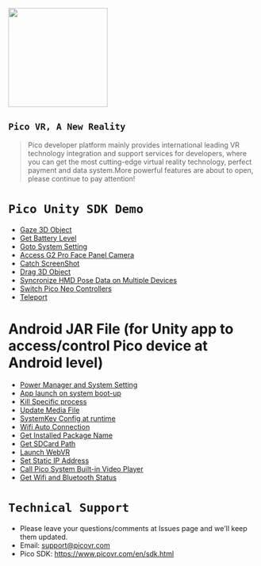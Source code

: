 <a href="https://www.picovr.com"> <img src="https://github.com/PicoSupport/PicoSupport/blob/master/Assets/Pico.jpg" width="200"/> </a>

## `Pico VR, A New Reality`

>Pico developer platform mainly provides international leading VR technology integration and support services for developers, where you can get the most cutting-edge virtual reality technology, perfect payment and data system.More powerful features are about to open, please continue to pay attention!


# `Pico Unity SDK Demo`


* [Gaze 3D Object][01]
* [Get Battery Level][02]
* [Goto System Setting][03]
* [Access G2 Pro Face Panel Camera][04]
* [Catch ScreenShot][05]
* [Drag 3D Object][06]
* [Syncronize HMD Pose Data on Multiple Devices][07]
* [Switch Pico Neo Controllers][08]
* [Teleport][09]


[01]: https://github.com/PicoSupport/Unity_Demo_Gaze3dObjectDemo
[02]: https://github.com/PicoSupport/Unity_Demo_GetBattertyLevel
[03]: https://github.com/PicoSupport/Unity_Demo_EnterSetting
[04]: https://github.com/PicoSupport/Unity_Demo_AccessG2ProFacePanelCamera
[05]: https://github.com/PicoSupport/Unity_Demo_ScreenShot
[06]: https://github.com/PicoSupport/Unity_Demo_Drag3DObject
[07]: https://github.com/PicoSupport/SyncronizeHMDPoseDataonMultipleDevices
[08]: https://github.com/PicoSupport/SwitchPicoNeoControllers
[09]: https://github.com/PicoSupport/Unity_Demo_teleport

# Android JAR File (for Unity app to access/control Pico device at Android level) 

* [Power Manager and System Setting](https://github.com/PicoSupport/PicoVRPowerManager)
* [App launch on system boot-up](https://github.com/PicoSupport/BootComplete)
* [Kill Specific process](https://github.com/PicoSupport/KillApplication)
* [Update Media File](https://github.com/PicoSupport/UpdateAnyFile)
* [SystemKey Config at runtime](https://github.com/PicoSupport/PicoKeyConfig)
* [Wifi Auto Connection](https://github.com/PicoSupport/PicoVRWifimanager)
* [Get Installed Package Name](https://github.com/PicoSupport/PackageManager)
* [Get SDCard Path](https://github.com/PicoSupport/SDCardManager)
* [Launch WebVR](https://github.com/PicoSupport/LauncherWebVR)
* [Set Static IP Address](https://github.com/PicoSupport/PicoIPAddress)
* [Call Pico System Built-in Video Player](https://github.com/PicoSupport/PicoPlayManager)
* [Get Wifi and Bluetooth Status](https://github.com/PicoSupport/WifiAndBluetooth)


# `Technical Support`

- Please leave your questions/comments at Issues page and we'll keep them updated.
- Email:  support@picovr.com
- Pico SDK: https://www.picovr.com/en/sdk.html

